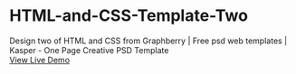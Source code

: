 # HTML-and-CSS-Template-Two
Design two of HTML and CSS from Graphberry | Free psd web templates | Kasper - One Page Creative PSD Template  
[View Live Demo](https://shahenda-elshayal.github.io/HTML-and-CSS-Template-Two/)
